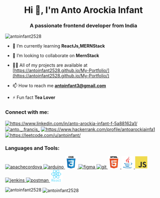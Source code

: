 <h1 align="center">Hi 👋, I'm Anto Arockia Infant</h1>
<h3 align="center">A passionate frontend developer from India</h3>

<p align="left"> <img src="https://komarev.com/ghpvc/?username=antoinfant2528&label=Profile%20views&color=0e75b6&style=flat" alt="antoinfant2528" /> </p>


- 🌱 I’m currently learning **ReactJs,MERNStack**

- 👯 I’m looking to collaborate on **MernStack**

- 👨‍💻 All of my projects are available at [https://antoinfant2528.github.io/My-Portfolio/](https://antoinfant2528.github.io/My-Portfolio/)

- 📫 How to reach me **antoinfant3@gmail.com**

- ⚡ Fun fact **Tea Lover**

<h3 align="left">Connect with me:</h3>
<p align="left">
<a href="https://linkedin.com/in/https://www.linkedin.com/in/anto-arockia-infant-f-5a88162a1/" target="blank"><img align="center" src="https://raw.githubusercontent.com/rahuldkjain/github-profile-readme-generator/master/src/images/icons/Social/linked-in-alt.svg" alt="https://www.linkedin.com/in/anto-arockia-infant-f-5a88162a1/" height="30" width="40" /></a>
<a href="https://instagram.com/anto._.francis_" target="blank"><img align="center" src="https://raw.githubusercontent.com/rahuldkjain/github-profile-readme-generator/master/src/images/icons/Social/instagram.svg" alt="anto._.francis_" height="30" width="40" /></a>
<a href="https://www.hackerrank.com/https://www.hackerrank.com/profile/antoarockiainfa1" target="blank"><img align="center" src="https://raw.githubusercontent.com/rahuldkjain/github-profile-readme-generator/master/src/images/icons/Social/hackerrank.svg" alt="https://www.hackerrank.com/profile/antoarockiainfa1" height="30" width="40" /></a>
<a href="https://www.leetcode.com/https://leetcode.com/u/antoinfant/" target="blank"><img align="center" src="https://raw.githubusercontent.com/rahuldkjain/github-profile-readme-generator/master/src/images/icons/Social/leet-code.svg" alt="https://leetcode.com/u/antoinfant/" height="30" width="40" /></a>
</p>

<h3 align="left">Languages and Tools:</h3>
<p align="left"> <a href="https://cordova.apache.org/" target="_blank" rel="noreferrer"> <img src="https://www.vectorlogo.zone/logos/apache_cordova/apache_cordova-icon.svg" alt="apachecordova" width="40" height="40"/> </a> <a href="https://www.arduino.cc/" target="_blank" rel="noreferrer"> <img src="https://cdn.worldvectorlogo.com/logos/arduino-1.svg" alt="arduino" width="40" height="40"/> </a> <a href="https://www.w3schools.com/css/" target="_blank" rel="noreferrer"> <img src="https://raw.githubusercontent.com/devicons/devicon/master/icons/css3/css3-original-wordmark.svg" alt="css3" width="40" height="40"/> </a> <a href="https://www.figma.com/" target="_blank" rel="noreferrer"> <img src="https://www.vectorlogo.zone/logos/figma/figma-icon.svg" alt="figma" width="40" height="40"/> </a> <a href="https://git-scm.com/" target="_blank" rel="noreferrer"> <img src="https://www.vectorlogo.zone/logos/git-scm/git-scm-icon.svg" alt="git" width="40" height="40"/> </a> <a href="https://www.w3.org/html/" target="_blank" rel="noreferrer"> <img src="https://raw.githubusercontent.com/devicons/devicon/master/icons/html5/html5-original-wordmark.svg" alt="html5" width="40" height="40"/> </a> <a href="https://www.java.com" target="_blank" rel="noreferrer"> <img src="https://raw.githubusercontent.com/devicons/devicon/master/icons/java/java-original.svg" alt="java" width="40" height="40"/> </a> <a href="https://developer.mozilla.org/en-US/docs/Web/JavaScript" target="_blank" rel="noreferrer"> <img src="https://raw.githubusercontent.com/devicons/devicon/master/icons/javascript/javascript-original.svg" alt="javascript" width="40" height="40"/> </a> <a href="https://www.jenkins.io" target="_blank" rel="noreferrer"> <img src="https://www.vectorlogo.zone/logos/jenkins/jenkins-icon.svg" alt="jenkins" width="40" height="40"/> </a> <a href="https://postman.com" target="_blank" rel="noreferrer"> <img src="https://www.vectorlogo.zone/logos/getpostman/getpostman-icon.svg" alt="postman" width="40" height="40"/> </a> <a href="https://reactjs.org/" target="_blank" rel="noreferrer"> <img src="https://raw.githubusercontent.com/devicons/devicon/master/icons/react/react-original-wordmark.svg" alt="react" width="40" height="40"/> </a> </p>

<p><img align="left" src="https://github-readme-stats.vercel.app/api/top-langs?username=antoinfant2528&show_icons=true&locale=en&layout=compact" alt="antoinfant2528" /></p>

<p>&nbsp;<img align="center" src="https://github-readme-stats.vercel.app/api?username=antoinfant2528&show_icons=true&locale=en" alt="antoinfant2528" /></p>
